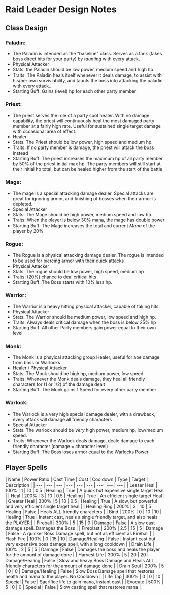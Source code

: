 # Raid Leader Design Notes

## Class Design

### Paladin:
  * The Paladin is intended as the "baseline" class. Serves as a tank (takes boss direct hits for your party) by *taunting* with every attack.
  * Physical Attacker
  * Stats: the Paladin should be low power, medium speed and high hp.
  * Traits: The Paladin heals itself whenever it deals damage, to assist with his/her own surviviability, and taunts the boss into attacking the paladin with every attack..
  * Starting Buff: Gains (level) hp for each other party member

### Priest:
  * The priest serves the role of a party spot healer. With no damage capability, the priest will continuously heal the most damaged party member at a fairly high rate. Useful for sustained single target damage with occasional area of effect.
  * Healer
  * Stats: The Priest should be low power, high speed and medium hp.
  * Traits: If no party member is damage, the priest will attack the boss instead
  * Starting Buff: The priest increases the maximum hp of all party member by 50% of the priest initial max hp. The party members will still start at their initial hp total, but can be healed higher from the start of the battle

### Mage:
  * The mage is a special attacking damage dealer. Special attacks are great for ignoring armor, and finishing of bosses when their armor is depleted.
  * Special Attacker
  * Stats: The Mage should be high power, medium speed and low hp.
  * Traits: When the player is below 30% mana, the mage has double power
  * Starting Buff: The Mage increases the total and current *Mana* of the player by 20%

### Rogue:
  * The Rogue is a physical attacking damage dealer. The rogue is intended to be used for piercing armor with their quick attacks
  * Physical Attacker
  * Stats: The rogue should be low power, high speed, medium hp
  * Traits: (20%) chance to deal critical hits
  * Starting Buff: The Boss starts with 10% less hp.

### Warrior:
  * The Warrior is a heavy hitting physical attacker, capable of taking hits.
  * Physical Attacker
  * Stats: The Warrior should be medium power, low speed and high hp.
  * Traits: Always deals critical damage when the boss is below 25% hp
  * Starting Buff: All other Party members gain power equal to their own level

### Monk:
  * The Monk is a phsyical attacking group Healer, useful for aoe damage from boss or Warlocks
  * Healer / Physical Attacker
  * Stats: The Monk should be high hp, medium power, low speed
  * Traits: Whenever the Monk deals damage, they heal all friendly characters for (1 or 1/2) of the damage dealt
  * Starting Buff: The Monk gains 1 Speed for every other party member

### Warlock:
  * The Warlock is a very high special damage dealer, with a drawback, every attack will damage all friendly characters
  * Special Attacker
  * Stats: The warlock should be *Very* high power, medium hp, low/medium speed.
  * Traits: Whenever the Warlock deals damage, deale damage to each friendly character (damage = character level)
  * Starting Buff: The Boss loses armor equal to the Warlocks Power

## Player Spells

   | Name | Power Ratio | Cast Time | Cost | Cooldown | Type | Target | Description | 
   | --- | --- | --- | --- | --- | --- | --- | --- | --- |
   | Lesser Heal | 100% | 1 | 10 | 0.5 | Healing | True | A quick but expensive single target Heal |
   | Heal | 200% | 3 | 10 | 0.5 | Healing | True | An efficient single target Heal |
   | Greater Heal | 300% | 5 | 10 | 0.5 | Healing | True | A slow, but powerful and very efficient single target heal |
   | Healing Ring | 200% | 3 | 10 | 5 | Healing | False | Heals ALL friendly characters |
   | Bind | 200% | 0 | 10 | 10 | Healing | True | Instant cast, heals a single friendly target, and also heals the PLAYER |
   | Fireball | 300% | 5 | 15 | 0 | Damage | False | A slow cast damage spell. Damages the Boss |
   | Fireblast | 200% | 2.5 | 15 | 5 | Damage | False | A quicker Boss Damage spell, but not as efficient as Fireball |
   | Flash Fire | 100% | 0 | 15 | 10 | Damage/Healing | False | Instant cast but very expensive boss damage spell, with a long cooldown |
   | Drain Life | 100% | 2 | 5 | 5 | Damage | False | Damages the boss and heals the player for the amount of damage done |
   | Harvest Life | 300% | 5 | 20 | 20 | Damage/Healing | False | Slow and heavy Boss Damage and Heals ALL friendly characters for the amount of damage done |
   | Drain Soul | 200% | 5 | 0 | 0 | Damage/Healing | False | Slow Boss Damage spell that restores health and mana to the player. No Cooldown |
   | Life Tap | 300% | 0 | 0 | 10 | Special | False | Sacrifice life to gain mana, instant cast |
   | Evocate | 500% | 5 | 0 | 0 | Special | False | Slow casting spell that restores mana |
